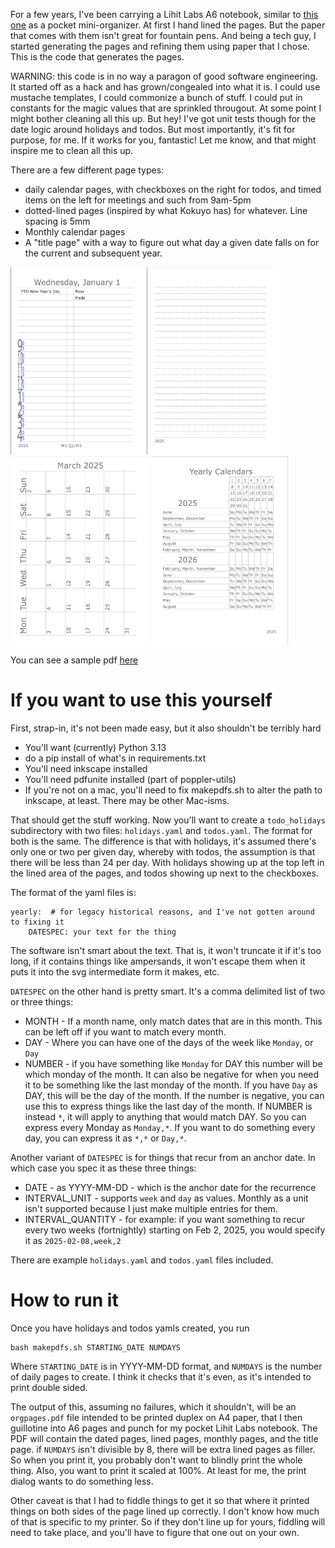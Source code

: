 For a few years, I've been carrying a Lihit Labs A6 notebook, similar to [this one](https://www.jetpens.com/Lihit-Lab-Pastello-Twist-Ring-Notebook-A6-Lined-Light-Green/pd/35245) as a pocket mini-organizer. At first I hand lined the pages. But the paper that comes with them isn't great for fountain pens. And being a tech guy, I started generating the pages and refining them using paper that I chose. This is the code that generates the pages.

WARNING: this code is in no way a paragon of good software engineering. It started off as a hack and has grown/congealed into what it is. I could use mustache templates, I could commonize a bunch of stuff. I could put in constants for the magic values that are sprinkled througout. At some point I might bother cleaning all this up. But hey! I've got unit tests though for the date logic around holidays and todos. But most importantly, it's fit for purpose, for me. If it works for you, fantastic! Let me know, and that might inspire me to clean all this up.

There are a few different page types:
* daily calendar pages, with checkboxes on the right for todos, and timed
  items on the left for meetings and such from 9am-5pm
* dotted-lined pages (inspired by what Kokuyo has) for whatever. Line spacing is 5mm
* Monthly calendar pages
* A "title page" with a way to figure out what day a given date falls on for the current and subsequent year.

<img src="sample-daily-page.png" height="300px" width="auto">
<img src="sample-lined-page.png" height="300px" width="auto">
<img src="sample-monthly-page.png" height="300px" width="auto">
<img src="sample-yearly-page.png" height="300px" width="auto">

You can see a sample pdf [here](orgpages-sample.pdf)
# If you want to use this yourself
First, strap-in, it's not been made easy, but it also shouldn't be terribly hard

* You'll want (currently) Python 3.13
* do a pip install of what's in requirements.txt
* You'll need inkscape installed
* You'll need pdfunite installed (part of poppler-utils)
* If you're not on a mac, you'll need to fix makepdfs.sh to alter the path to inkscape, at least. There may be other Mac-isms.
  
That should get the stuff working. Now you'll want to create a `todo_holidays` subdirectory with two files: `holidays.yaml` and `todos.yaml`. The format for both is the same. The difference is that with holidays, it's assumed there's only one or two per given day, whereby with todos, the assumption is that there will be less than 24 per day. With holidays showing up at the top left in the lined area of the pages, and todos showing up next to the checkboxes.

The format of the yaml files is:
```
yearly:  # for legacy historical reasons, and I've not gotten around to fixing it
    DATESPEC: your text for the thing
```

The software isn't smart about the text. That is, it won't truncate it if it's
too long, if it contains things like ampersands, it won't escape them when it
puts it into the svg intermediate form it makes, etc.

`DATESPEC` on the other hand is pretty smart. It's a comma delimited list of two or three things:
* MONTH - If a month name, only match dates that are in this month. This can be left off if you want to match every month.
* DAY - Where you can have one of the days of the week like `Monday`, or `Day`
* NUMBER - if you have something like `Monday` for DAY this number will be which monday of the month. It can also be negative for when you need it to be something like the last monday of the month. If you have `Day` as DAY, this will be the day of the month. If the number is negative, you can use this to express things like the last day of the month. If NUMBER is instead `*`, it will apply to
anything that would match DAY. So you can express every Monday as `Monday,*`. If you want to do something every day, you can express it as `*,*` or `Day,*`.

Another variant of `DATESPEC` is for things that recur from an anchor date. In which case you spec it as these three things:
* DATE - as YYYY-MM-DD - which is the anchor date for the recurrence
* INTERVAL_UNIT - supports `week` and `day` as values. Monthly as a unit isn't supported because I just make multiple entries for them.
* INTERVAL_QUANTITY - for example: if you want something to recur every two weeks (fortnightly)  starting on Feb 2, 2025, you would specify it as `2025-02-08,week,2`

There are example `holidays.yaml` and `todos.yaml` files included.

# How to run it
Once you have holidays and todos yamls created, you run
```
bash makepdfs.sh STARTING_DATE NUMDAYS
```
Where `STARTING_DATE` is in YYYY-MM-DD format, and `NUMDAYS` is the number of daily pages to create. I think it checks that it's even, as it's intended to print double sided.

The output of this, assuming no failures, which it shouldn't, will be an 
`orgpages.pdf` file intended to be printed duplex on A4 paper, that I then 
guillotine into A6 pages and punch for my pocket Lihit Labs notebook. The 
PDF will contain the dated pages, lined pages, monthly pages, and the title 
page. if `NUMDAYS` isn't divisible by 8, there will be extra lined pages as 
filler. So when you print it, you probably don't want to blindly print the 
whole thing. Also, you want to print it scaled at 100%. At least for me,
the print dialog wants to do something less.

Other caveat is that I had to fiddle things to get it so that where it printed things on both sides of the page lined up correctly. I don't know how much of that is specific to my printer. So if they don't line up for yours, fiddling will need to take
place, and you'll have to figure that one out on your own.

